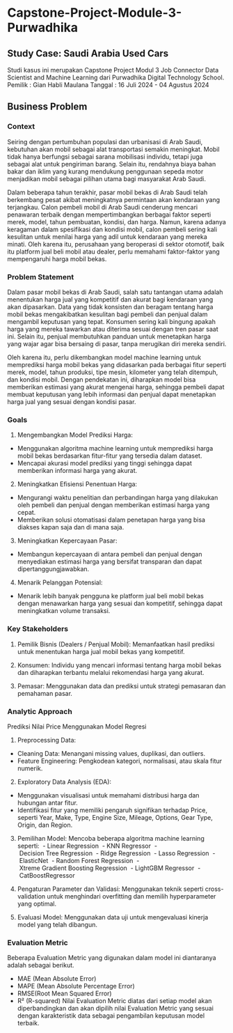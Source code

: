 # Capstone-Project-Module-3-Purwadhika

## Study Case: Saudi Arabia Used Cars
Studi kasus ini merupakan Capstone Project Modul 3 Job Connector Data Scientist and Machine Learning dari Purwadhika Digital Technology School.
Pemilik : Gian Habli Maulana
Tanggal : 16 Juli 2024 - 04 Agustus 2024

## Business Problem
### Context
Seiring dengan pertumbuhan populasi dan urbanisasi di Arab Saudi, kebutuhan akan mobil sebagai alat transportasi semakin meningkat. Mobil tidak hanya berfungsi sebagai sarana mobilisasi individu, tetapi juga sebagai alat untuk pengiriman barang. Selain itu, rendahnya biaya bahan bakar dan iklim yang kurang mendukung penggunaan sepeda motor menjadikan mobil sebagai pilihan utama bagi masyarakat Arab Saudi.

Dalam beberapa tahun terakhir, pasar mobil bekas di Arab Saudi telah berkembang pesat akibat meningkatnya permintaan akan kendaraan yang terjangkau. Calon pembeli mobil di Arab Saudi cenderung mencari penawaran terbaik dengan mempertimbangkan berbagai faktor seperti merek, model, tahun pembuatan, kondisi, dan harga. Namun, karena adanya keragaman dalam spesifikasi dan kondisi mobil, calon pembeli sering kali kesulitan untuk menilai harga yang adil untuk kendaraan yang mereka minati. Oleh karena itu, perusahaan yang beroperasi di sektor otomotif, baik itu platform jual beli mobil atau dealer, perlu memahami faktor-faktor yang mempengaruhi harga mobil bekas.

### Problem Statement
Dalam pasar mobil bekas di Arab Saudi, salah satu tantangan utama adalah menentukan harga jual yang kompetitif dan akurat bagi kendaraan yang akan dipasarkan. Data yang tidak konsisten dan beragam tentang harga mobil bekas mengakibatkan kesulitan bagi pembeli dan penjual dalam mengambil keputusan yang tepat. Konsumen sering kali bingung apakah harga yang mereka tawarkan atau diterima sesuai dengan tren pasar saat ini. Selain itu, penjual membutuhkan panduan untuk menetapkan harga yang wajar agar bisa bersaing di pasar, tanpa merugikan diri mereka sendiri.

Oleh karena itu, perlu dikembangkan model machine learning untuk memprediksi harga mobil bekas yang didasarkan pada berbagai fitur seperti merek, model, tahun produksi, tipe mesin, kilometer yang telah ditempuh, dan kondisi mobil. Dengan pendekatan ini, diharapkan model bisa memberikan estimasi yang akurat mengenai harga, sehingga pembeli dapat membuat keputusan yang lebih informasi dan penjual dapat menetapkan harga jual yang sesuai dengan kondisi pasar.

### Goals
1. Mengembangkan Model Prediksi Harga:
- Menggunakan algoritma machine learning untuk memprediksi harga mobil bekas berdasarkan fitur-fitur yang tersedia dalam dataset.
- Mencapai akurasi model prediksi yang tinggi sehingga dapat memberikan informasi harga yang akurat.

2. Meningkatkan Efisiensi Penentuan Harga:
- Mengurangi waktu penelitian dan perbandingan harga yang dilakukan oleh pembeli dan penjual dengan memberikan estimasi harga yang cepat.
- Memberikan solusi otomatisasi dalam penetapan harga yang bisa diakses kapan saja dan di mana saja.

3. Meningkatkan Kepercayaan Pasar:
- Membangun kepercayaan di antara pembeli dan penjual dengan menyediakan estimasi harga yang bersifat transparan dan dapat dipertanggungjawabkan.

4. Menarik Pelanggan Potensial:
- Menarik lebih banyak pengguna ke platform jual beli mobil bekas dengan menawarkan harga yang sesuai dan kompetitif, sehingga dapat meningkatkan volume transaksi.

### Key Stakeholders
1. Pemilik Bisnis (Dealers / Penjual Mobil):
Memanfaatkan hasil prediksi untuk menentukan harga jual mobil bekas yang kompetitif.

2. Konsumen:
Individu yang mencari informasi tentang harga mobil bekas dan diharapkan terbantu melalui rekomendasi harga yang akurat.

3. Pemasar:
Menggunakan data dan prediksi untuk strategi pemasaran dan pemahaman pasar.

### Analytic Approach
Prediksi Nilai Price Menggunakan Model Regresi

1. Preprocessing Data:
- Cleaning Data: Menangani missing values, duplikasi, dan outliers.
- Feature Engineering: Pengkodean kategori, normalisasi, atau skala fitur numerik.

2. Exploratory Data Analysis (EDA):
- Menggunakan visualisasi untuk memahami distribusi harga dan hubungan antar fitur.
- Identifikasi fitur yang memiliki pengaruh signifikan terhadap Price, seperti Year, Make, Type, Engine Size, Mileage, Options, Gear Type, Origin, dan Region.

3. Pemilihan Model:
Mencoba beberapa algoritma machine learning seperti:
 - Linear Regression
 - KNN Regressor
 - Decision Tree Regression
 - Ridge Regression
 - Lasso Regression
 - ElasticNet
 - Random Forest Regression
 - Xtreme Gradient Boosting Regression
 - LightGBM Regressor
 - CatBoostRegressor

4. Pengaturan Parameter dan Validasi:
Menggunakan teknik seperti cross-validation untuk menghindari overfitting dan memilih hyperparameter yang optimal.

5. Evaluasi Model:
Menggunakan data uji untuk mengevaluasi kinerja model yang telah dibangun.

### Evaluation Metric
Beberapa Evaluation Metric yang digunakan dalam model ini diantaranya adalah sebagai berikut.
- MAE (Mean Absolute Error)
- MAPE (Mean Absolute Percentage Error)
- RMSE(Root Mean Squared Error)
- R² (R-squared)
Nilai Evaluation Metric diatas dari setiap model akan diperbandingkan dan akan dipilih nilai Evaluation Metric yang sesuai dengan karakteristik data sebagai pengambilan keputusan model terbaik.
